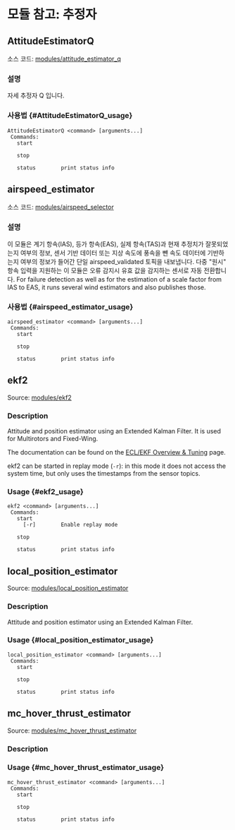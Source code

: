 # 모듈 참고: 추정자

## AttitudeEstimatorQ

소스 코드: [modules/attitude_estimator_q](https://github.com/PX4/Firmware/tree/master/src/modules/attitude_estimator_q)

### 설명

자세 추정자 Q 입니다.

### 사용법 {#AttitudeEstimatorQ_usage}

    AttitudeEstimatorQ <command> [arguments...]
     Commands:
       start
    
       stop
    
       status        print status info
    

## airspeed_estimator

소스 코드: [modules/airspeed_selector](https://github.com/PX4/Firmware/tree/master/src/modules/airspeed_selector)

### 설명

이 모듈은 계기 항속(IAS), 등가 항속(EAS), 실제 항속(TAS)과 현재 추정치가 잘못되었는지 여부의 정보, 센서 기반 데이터 또는 지상 속도에 풍속을 뺀 속도 데이터에 기반하는지 여부의 정보가 들어간 단일 airspeed_validated 토픽을 내보냅니다. 다중 "원시" 항속 입력을 지원하는 이 모듈은 오류 감지시 유효 값을 감지하는 센서로 자동 전환합니다. For failure detection as well as for the estimation of a scale factor from IAS to EAS, it runs several wind estimators and also publishes those.

### 사용법 {#airspeed_estimator_usage}

    airspeed_estimator <command> [arguments...]
     Commands:
       start
    
       stop
    
       status        print status info
    

## ekf2

Source: [modules/ekf2](https://github.com/PX4/Firmware/tree/master/src/modules/ekf2)

### Description

Attitude and position estimator using an Extended Kalman Filter. It is used for Multirotors and Fixed-Wing.

The documentation can be found on the [ECL/EKF Overview & Tuning](https://docs.px4.io/master/en/advanced_config/tuning_the_ecl_ekf.html) page.

ekf2 can be started in replay mode (`-r`): in this mode it does not access the system time, but only uses the timestamps from the sensor topics.

### Usage {#ekf2_usage}

    ekf2 <command> [arguments...]
     Commands:
       start
         [-r]        Enable replay mode
    
       stop
    
       status        print status info
    

## local_position_estimator

Source: [modules/local_position_estimator](https://github.com/PX4/Firmware/tree/master/src/modules/local_position_estimator)

### Description

Attitude and position estimator using an Extended Kalman Filter.

### Usage {#local_position_estimator_usage}

    local_position_estimator <command> [arguments...]
     Commands:
       start
    
       stop
    
       status        print status info
    

## mc_hover_thrust_estimator

Source: [modules/mc_hover_thrust_estimator](https://github.com/PX4/Firmware/tree/master/src/modules/mc_hover_thrust_estimator)

### Description

### Usage {#mc_hover_thrust_estimator_usage}

    mc_hover_thrust_estimator <command> [arguments...]
     Commands:
       start
    
       stop
    
       status        print status info